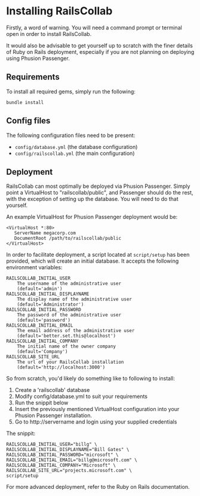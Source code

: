 # Installing RailsCollab

Firstly, a word of warning. You will need a command prompt or terminal open in order to install RailsCollab. 

It would also be advisable to get yourself up to scratch with the finer details of Ruby on Rails deployment, 
especially if you are not planning on deploying using Phusion Passenger.

## Requirements

To install all required gems, simply run the following:

    bundle install

## Config files

The following configuration files need to be present:

* `config/database.yml` (the database configuration)
* `config/railscollab.yml` (the main configuration)

## Deployment

RailsCollab can most optimally be deployed via Phusion Passenger. Simply point a 
VirtualHost to "railscollab/public", and Passenger should do the rest, 
with the exception of setting up the database. You will need to do that yourself.

An example VirtualHost for Phusion Passenger deployment would be:

    <VirtualHost *:80>
	   ServerName megacorp.com
	   DocumentRoot /path/to/railscollab/public
    </VirtualHost>

In order to facilitate deployment, a script located at `script/setup` 
has been provided, which will create an initial database.
It accepts the following environment variables:

	RAILSCOLLAB_INITIAL_USER
		The username of the administrative user
		(default='admin')
	RAILSCOLLAB_INITIAL_DISPLAYNAME
		The display name of the administrative user
		(default='Administrator')
	RAILSCOLLAB_INITIAL_PASSWORD
		The password of the administrative user
		(default='password')
	RAILSCOLLAB_INITIAL_EMAIL
		The email address of the administrative user
		(default='better.set.this@localhost')
	RAILSCOLLAB_INITIAL_COMPANY
		The initial name of the owner company
		(default='Company')
	RAILSCOLLAB_SITE_URL
		The url of your RailsCollab installation
		(default='http://localhost:3000')

So from scratch, you'd likely do something like to following to install:
1. Create a 'railscollab' database
2. Modify config/database.yml to suit your requirements
3. Run the snippit below
4. Insert the previously mentioned VirtualHost configuration into your Phusion Passenger installation.
5. Go to http://servername and login using your supplied credentials

The snippit:

	RAILSCOLLAB_INITIAL_USER="billg" \
	RAILSCOLLAB_INITIAL_DISPLAYNAME="Bill Gates" \
	RAILSCOLLAB_INITIAL_PASSWORD="microsoft" \
	RAILSCOLLAB_INITIAL_EMAIL="billg@microsoft.com" \
	RAILSCOLLAB_INITIAL_COMPANY="Microsoft" \
	RAILSCOLLAB_SITE_URL="projects.microsoft.com" \
	script/setup 


For more advanced deployment, refer to the Ruby on Rails documentation.
